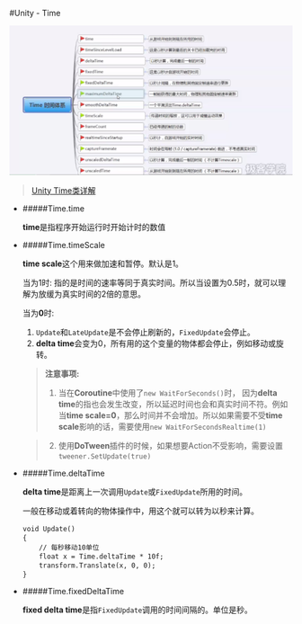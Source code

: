#Unity - Time

![](https://github.com/DanieWng/UnityNote/blob/master/sceneshot/3962099-3080b40dfde0f472.png?raw=true)

> [Unity Time类详解](http://www.jianshu.com/p/eb99f97a920a)

* #####Time.time

	**time**是指程序开始运行时开始计时的数值

* #####Time.timeScale

	**time scale**这个用来做加速和暂停。默认是1。
	
	当为1时: 指的是时间的速率等同于真实时间。所以当设置为0.5时，就可以理解为放缓为真实时间的2倍的意思。
	
	当为**0**时:
	1. `Update`和`LateUpdate`是不会停止刷新的，`FixedUpdate`会停止。
	2. **delta time**会变为0，所有用的这个变量的物体都会停止，例如移动或旋转。

	>**注意事项:**
	>
	>1. 当在**Coroutine**中使用了`new WaitForSeconds()`时， 因为**delta time**的指也会发生改变，所以延迟时间也会和真实时间不符。例如当**time scale=0**，那么时间并不会增加。所以如果需要不受**time scale**影响的话，需要使用`new WaitForSecondsRealtime(1)`

	>2. 使用**DoTween**插件的时候，如果想要Action不受影响，需要设置`tweener.SetUpdate(true)`
	

* #####Time.deltaTime

	**delta time**是距离上一次调用`Update`或`FixedUpdate`所用的时间。
	
	一般在移动或着转向的物体操作中，用这个就可以转为以秒来计算。
	
	```
	void Update()
	{
		// 每秒移动10单位
		float x = Time.deltaTime * 10f;
		transform.Translate(x, 0, 0);
	}
	``` 

* #####Time.fixedDeltaTime

	**fixed delta time**是指`FixedUpdate`调用的时间间隔的。单位是秒。
